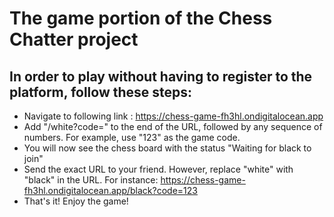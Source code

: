 # The game portion of the Chess Chatter project

## In order to play without having to register to the platform, follow these steps:
- Navigate to following link : https://chess-game-fh3hl.ondigitalocean.app
- Add "/white?code=" to the end of the URL, followed by any sequence of numbers. For example, use "123" as the game code.
- You will now see the chess board with the status "Waiting for black to join"
- Send the exact URL to your friend. However, replace "white" with "black" in the URL. For instance: https://chess-game-fh3hl.ondigitalocean.app/black?code=123
- That's it! Enjoy the game!
